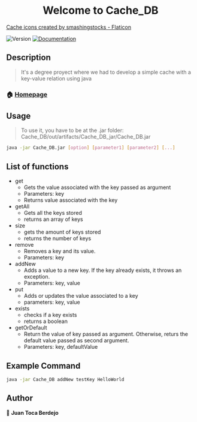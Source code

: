 <h1 align="center">Welcome to Cache_DB </h1>
<a href="https://www.flaticon.com/free-icons/cache" title="cache icons">Cache icons created by smashingstocks - Flaticon</a>
<p>
  <img alt="Version" src="https://img.shields.io/badge/version-1.0-blue.svg?cacheSeconds=2592000" />
  <a href="empty" target="_blank">
    <img alt="Documentation" src="https://img.shields.io/badge/documentation-yes-brightgreen.svg" />
  </a>
</p>

## Description

> It's a degree proyect where we had to develop a 
>simple cache with a key-value relation using java 

### 🏠 [Homepage]()

## Usage

> To use it, you have to be at the .jar folder: 
> Cache_DB/out/artifacts/Cache_DB_jar/Cache_DB.jar

```sh
java -jar Cache_DB.jar [option] [parameter1] [parameter2] [...]
```

## List of functions


 - get 
    - Gets the value associated with the key passed as argument
    - Parameters: key
    - Returns value associated with the key
 - getAll
      - Gets all the keys stored 
      - returns an array of keys
 - size 
    - gets the amount of keys stored
    - returns the number of keys
 - remove
    - Removes a key and its value.
    - Parameters: key
 - addNew
    - Adds a value to a new key. If the key already exists, 
      it throws an exception.
    - Parameters: key, value
 - put
    - Adds or updates the value associated to a key
    - parameters: key, value
 - exists
    - checks if a key exists
    - returns a boolean
 - getOrDefault
    - Return the value of key passed as argument. Otherwise, 
      returs the default value passed as second argument.
    - Parameters: key, defaultValue


## Example Command

```sh
java -jar Cache_DB addNew testKey HelloWorld
```

## Author

👤 **Juan Toca Berdejo**
